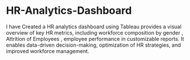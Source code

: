 # HR-Analytics-Dashboard
I have Created a HR analytics dashboard using Tableau provides a visual overview of key HR metrics, including workforce composition by gender , Attrition of Employees , employee performance in customizable reports. It enables data-driven decision-making, optimization of HR strategies, and improved workforce management.
